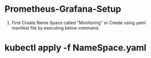 # Prometheus-Grafana-Setup

1. First Create Name Space called "Monitoring" or Create using yaml manifest file by executing below command.

# kubectl apply -f NameSpace.yaml
